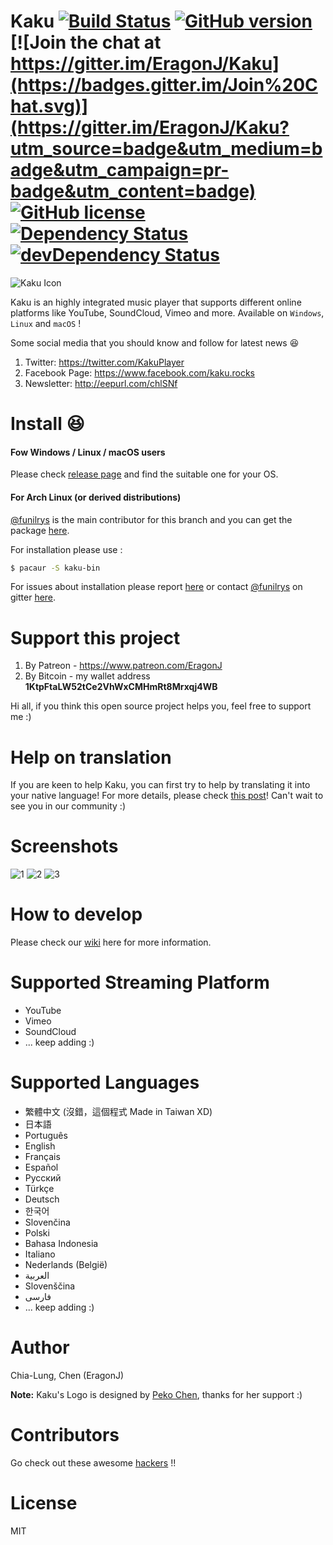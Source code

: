 # Kaku [![Build Status](https://travis-ci.org/EragonJ/Kaku.svg?branch=master)](https://travis-ci.org/EragonJ/Kaku) [![GitHub version](https://badge.fury.io/gh/EragonJ%2Fkaku.svg)](https://github.com/EragonJ/Kaku/releases) [![Join the chat at https://gitter.im/EragonJ/Kaku](https://badges.gitter.im/Join%20Chat.svg)](https://gitter.im/EragonJ/Kaku?utm_source=badge&utm_medium=badge&utm_campaign=pr-badge&utm_content=badge) [![GitHub license](https://img.shields.io/badge/license-MIT-blue.svg)](https://github.com/EragonJ/Kaku/blob/master/LICENSE) [![Dependency Status](https://david-dm.org/EragonJ/kaku.svg)](https://david-dm.org/EragonJ/kaku) [![devDependency Status](https://david-dm.org/EragonJ/kaku/dev-status.svg)](https://david-dm.org/EragonJ/kaku#info=devDependencies)

![Kaku Icon](http://i.imgur.com/c3KKQ9t.png)

Kaku is an highly integrated music player that supports different online platforms like YouTube, SoundCloud, Vimeo and more. Available on `Windows`, `Linux` and `macOS` !

Some social media that you should know and follow for latest news :laughing:

1. Twitter: https://twitter.com/KakuPlayer
2. Facebook Page: https://www.facebook.com/kaku.rocks
3. Newsletter: http://eepurl.com/chlSNf

# Install :laughing:

#### Fow Windows / Linux / macOS users

Please check [release page](https://github.com/EragonJ/Kaku/releases) and find the suitable one for your OS.

#### For Arch Linux (or derived distributions)

[@funilrys](https://github.com/funilrys) is the main contributor for this branch and you can get the package [here](https://aur.archlinux.org/packages/kaku-bin/).

For installation please use :

```bash
$ pacaur -S kaku-bin
```

For issues about installation please report [here](https://github.com/funilrys/PKGBUILD/issues/new) or contact [@funilrys](https://github.com/funilrys) on gitter [here](https://gitter.im/funilrys_/PKGBUILD).


# Support this project

1. By Patreon - https://www.patreon.com/EragonJ
2. By Bitcoin - my wallet address **1KtpFtaLW52tCe2VhWxCMHmRt8Mrxqj4WB**

Hi all, if you think this open source project helps you, feel free to support me :)

# Help on translation

If you are keen to help Kaku, you can first try to help by translating it into your native language! For more details, please check [this post](https://github.com/EragonJ/Kaku/issues/377)! Can't wait to see you in our community :)

# Screenshots

![1](http://i.imgur.com/HudKZou.png)
![2](http://i.imgur.com/mMm8ZH4.png)
![3](http://i.imgur.com/7oUKNDk.png)

# How to develop

Please check our [wiki](https://github.com/EragonJ/Kaku/wiki) here for more information.

# Supported Streaming Platform

+ YouTube
+ Vimeo
+ SoundCloud
+ ... keep adding :)

# Supported Languages

+ 繁體中文 (沒錯，這個程式 Made in Taiwan XD)
+ 日本語
+ Português
+ English
+ Français
+ Español
+ Русский
+ Türkçe
+ Deutsch
+ 한국어
+ Slovenčina
+ Polski
+ Bahasa Indonesia
+ Italiano
+ Nederlands (België)
+ ‏العربية‏
+ Slovenščina
+ ‏فارسی‏
+ ... keep adding :)

# Author

Chia-Lung, Chen (EragonJ)

**Note:** Kaku's Logo is designed by [Peko Chen](https://www.facebook.com/peko.chen), thanks for her support :)

# Contributors

Go check out these awesome [hackers](https://github.com/EragonJ/Kaku/graphs/contributors) !!

# License

MIT
